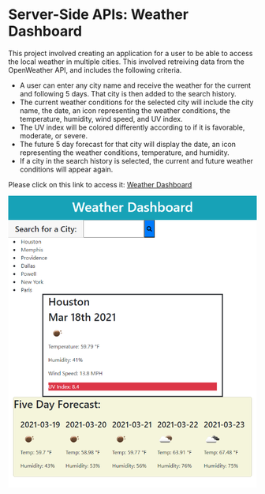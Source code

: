 # Server-Side APIs: Weather Dashboard

This project involved creating an application for a user to be able to access the local weather in multiple cities. This involved retreiving data from the OpenWeather API, and includes the following criteria.

- A user can enter any city name and receive the weather for the current and following 5 days. That city is then added to the search history. 
- The current weather conditions for the selected city will include the city name, the date, an icon representing the weather conditions, the temperature, humidity, wind speed, and UV index.
- The UV index will be colored differently according to if it is favorable, moderate, or severe.
- The future 5 day forecast for that city will display the date, an icon representing the weather conditions, temperature, and humidity.
- If a city in the search history is selected, the current and future weather conditions will appear again.

Please click on this link to access it: [Weather Dashboard](https://editapesa.github.io/Server-Side-APIs-Weather-Dashboard/)

![demo pic](assets\images\demo-pic.jpg)